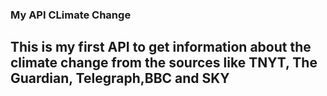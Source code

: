 ### My API CLimate Change

## This is my first API to get information about the climate change from the sources like TNYT, The Guardian, Telegraph,BBC and SKY 